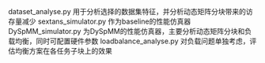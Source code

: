 dataset_analyse.py 用于分析选择的数据集特征，并分析动态矩阵分块带来的访存量减少
sextans_simulator.py 作为baseline的性能仿真器
DySpMM_simulator.py 为DySpMM的性能仿真器，主要分析动态矩阵分块和负载均衡，同时可配置硬件参数
loadbalance_analyse.py 对负载问题单独考虑，评估均衡方案在各任务子块上的效果